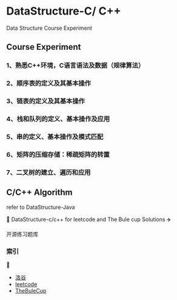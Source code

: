 # DataStructure-C/ C++
Data Structure Course Experiment 


## Course Experiment 

### 1、熟悉C++环境，C语言语法及数据（规律算法）

###  2、顺序表的定义及其基本操作

###  3、链表的定义及其基本操作

### 4、栈和队列的定义、基本操作及应用

### 5、串的定义、基本操作及模式匹配

### 6、矩阵的压缩存储：稀疏矩阵的转置

### 7、二叉树的建立、遍历和应用


## C/C++  Algorithm
refer to DataStructure-Java

:rocket: DataStructure-c/c++  for leetcode and  The Bule cup  Solutions  :airplane:

 开源练习题库

### 索引

:triangular_flag_on_post:

- [洛谷](#洛谷)
- [leetcode](#Leetcode)
- [TheBuleCup](#TheBuleCup)
